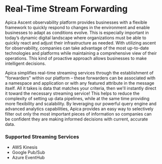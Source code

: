 # Real-Time Stream Forwarding

Apica Ascent observability platform provides businesses with a flexible framework to quickly respond to changes in the environment and enable businesses to adapt as conditions evolve. This is especially important in today’s dynamic digital landscape where organizations must be able to quickly react and adjust their infrastructure as needed. With utilizing ascent for observability, companies can take advantage of the most up-to-date technologies and platforms while maintaining a comprehensive view of their operations. This kind of proactive approach allows businesses to make intelligent decisions.

Apica simplifies real-time streaming services through the establishment of "forwarders" within our platform – these forwarders can be associated with a namespace and application or with any featured attribute in the message itself. All it takes is data that matches your criteria, then we'll instantly direct it toward the necessary streaming service! This helps to reduce the complexity of setting up data pipelines, while at the same time providing more flexibility and scalability. By leveraging our powerful query engine and advanced analytics capabilities, Apica provides an easy way to selectively filter out only the most important pieces of information so companies can be confident they are making informed decisions with current, accurate data.

### Supported Streaming Services <a href="#supported-streaming-services" id="supported-streaming-services"></a>

* AWS Kinesis
* Google Pub/Sub
* Azure EventHub
